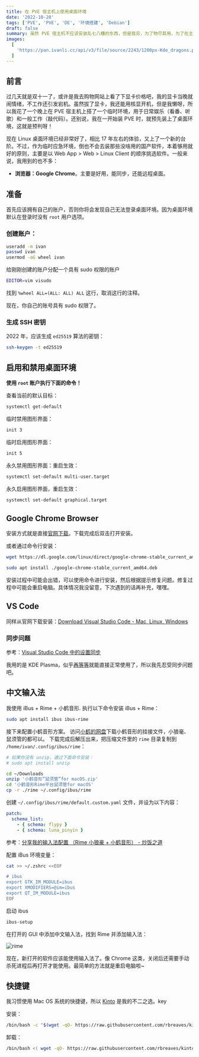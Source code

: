 ```yaml
---
title: 在 PVE 宿主机上使用桌面环境
date: '2022-10-28'
tags: ['PVE', 'PVE', 'DE', '环境搭建', 'Debian']
draft: false
summary: 虽然 PVE 宿主机不应该安装乱七八糟的东西，但是我穷，为了物尽其用，为了在主力电脑翻车时有一个立即可用的备用环境，所以还是安装了基础的桌面环境。现在的 Linux 桌面环境越来越好了，我选择安装 KDE Plasma 作为桌面环境，并且默认关闭，按需启用。
images:
  [
    'https://pan.ivanli.cc/api/v3/file/source/2243/1200px-Kde_dragons.png?sign=yGZL9jYeVt53Ve43ddhHt_0EzVV2cW_WbxHc0dEcwWY%3D%3A0',
  ]
---
```


## 前言

过几天就是双十一了，或许是我去购物网站上看了下显卡价格吧，我的显卡当晚就闹情绪，不工作还引发宕机。虽然拔了显卡，我还能用核显开机，但是我懒呀，所以我花了一个晚上在 PVE 宿主机上搭了一个临时环境，用于日常娱乐（看番、听歌）和一般工作（敲代码）。还别说，我在一开始装 PVE 时，就预先装上了桌面环境，这就是预判呀！

现在 Linux 桌面环境已经非常好了，相比 17 年左右的体验，又上了一个新的台阶。不过，作为临时应急环境，倒也不会去装那些没啥用的国产软件，本着够用就好的原则，主要是以 Web App > Web > Linux Client 的顺序挑选软件。一般来说，我用到的也不多：

- **浏览器：Google Chrome**。主要是好用，能同步，还能远程桌面。

## 准备

首先应该拥有自己的账户，否则你将会发现自己无法登录桌面环境。因为桌面环境默认在登录时没有 `root` 用户选项。

### 创建账户：

```bash
useradd -m ivan
passwd ivan
usermod -aG wheel ivan
```

给刚刚创建的账户分配一个具有 sudo 权限的账户

```bash
EDITOR=vim visudo
```

找到 `%wheel ALL=(ALL: ALL) ALL` 这行，取消这行的注释。

现在，你自己的账号具有 sudo 权限了。

### 生成 SSH 密钥

2022 年，应该生成 `ed25519` 算法的密钥：

```bash
ssh-keygen -t ed25519
```

## 启用和禁用桌面环境

**使用 `root` 账户执行下面的命令！**

查看当前的默认目标：

```bash
systemctl get-default
```

临时禁用图形界面：

```bash
init 3
```

临时启用图形界面：

```bash
init 5
```

永久禁用图形界面：重启生效：

```bash
systemctl set-default multi-user.target
```

永久启用图形界面，重启生效：

```bash
systemctl set-default graphical.target
```

## Google Chrome Browser

安装方式就是直接[官网下载](https://www.google.com/chrome/)。下载完成后双击打开安装。

或者通过命令行安装：

```bash
wget https://dl.google.com/linux/direct/google-chrome-stable_current_amd64.deb

sudo apt install ./google-chrome-stable_current_amd64.deb
```

安装过程中可能会出错，可以使用命令进行安装，然后根据提示修复问题。修复过程中可能会重启电脑。具体情况我没留意，下次遇到的话再补充，嘿嘿。

## VS Code

同样从官网下载安装：[Download Visual Studio Code - Mac, Linux, Windows](https://code.visualstudio.com/download)

### 同步问题

参考：[Visual Studio Code 中的设置同步](https://code.visualstudio.com/docs/editor/settings-sync#_linux)

我用的是 KDE Plasma，似乎[再等等](https://github.com/microsoft/vscode/issues/104319#issuecomment-1250089491)就能直接正常使用了，所以我先忍受同步问题吧。

## 中文输入法

我使用 iBus + Rime + 小鹤音形.
执行以下命令安装 iBus + Rime：

```bash
sudo apt install ibus ibus-rime
```

接下来配置小鹤音形方案。
访问[小鹤的网盘](http://flypy.ysepan.com/)下载小鹤音形的挂接文件，小狼毫、鼠须管的都可以。
下载完成后解压出来，把压缩文件里的 `rime` 目录复制到 `/home/ivan/.config/ibus/rime`：

```bash
# 如果你没有 unzip，通过下面命令安装：
# sudo apt install unzip

cd ~/Downloads
unzip '小鹤音形“鼠须管”for macOS.zip'
cd '小鹤音形Rime平台鼠须管for macOS'
cp -r ./rime ~/.config/ibus/rime
```

创建 `~/.config/ibus/rime/default.custom.yaml` 文件，并设为以下内容：

```yaml
patch:
  schema_list:
    - { schema: flypy }
    - { schema: luna_pinyin }
```

参考：[分享我的输入法配置 （Rime 小狼豪 + 小鹤音形） - 炒饭之道](https://itx.ink/2018/11/21/SHARE_MY_RIME/)

配置 iBus 环境变量：

```bash
cat >> ~/.zshrc <<EOF

# ibus
export GTK_IM_MODULE=ibus
export XMODIFIERS=@im=ibus
export QT_IM_MODULE=ibus
EOF
```

启动 ibus

```bash
ibus-setup
```

在打开的 GUI 中添加中文输入法，找到 Rime 并添加输入法：

![rime](https://pan.ivanli.cc/api/v3/file/source/2241/Screen%20Capture_select-area_20221028225457.png?sign=XVrl7rPk4Gd7QRFBCCDGruB2L7V1bvxDpK9-v9pC0Nc%3D%3A0)

现在，新打开的软件应该能使用输入法了。像 Chrome 这类，关闭后还需要手动杀死进程后再打开才能使用。最简单的方法就是重启电脑啦~

## 快捷键

我习惯使用 Mac OS 系统的快捷键，所以 [Kinto](https://github.com/rbreaves/kinto) 是我的不二之选。key

安装：

```bash
/bin/bash -c "$(wget -qO- https://raw.githubusercontent.com/rbreaves/kinto/HEAD/install/linux.sh || curl -fsSL https://raw.githubusercontent.com/rbreaves/kinto/HEAD/install/linux.sh)"
```

卸载：

```bash
/bin/bash <( wget -qO- https://raw.githubusercontent.com/rbreaves/kinto/HEAD/install/linux.sh || curl -fsSL https://raw.githubusercontent.com/rbreaves/kinto/HEAD/install/linux.sh ) -r
```
